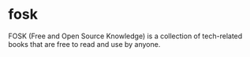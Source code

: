 # fosk
FOSK (Free and Open Source Knowledge) is a collection of tech-related books that are free to read and use by anyone.
